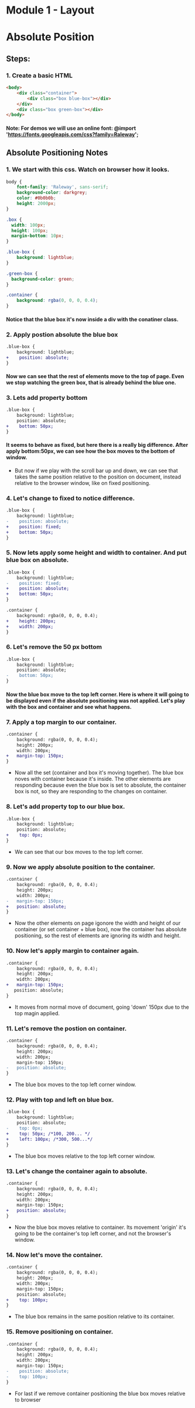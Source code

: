 # Module 1 - Layout

# Absolute Position

## Steps:

### 1. Create a basic HTML

```html
<body>
    <div class="container">
        <div class="box blue-box"></div>
    </div>
    <div class="box green-box"></div>
</body>
``` 
#### Note: For demos we will use an online font: @import 'https://fonts.googleapis.com/css?family=Raleway';

## Absolute Positioning Notes

### 1. We start with this css. Watch on browser how it looks.

```css
body {
    font-family: 'Raleway', sans-serif;
    background-color: darkgrey;
    color: #0b0b0b;
    height: 2000px;
}

.box {
  width: 100px;
  height: 100px;
  margin-bottom: 10px;
}

.blue-box {
    background: lightblue;
}

.green-box {
  background-color: green;
}

.container {
    background: rgba(0, 0, 0, 0.4);
}
```

#### Notice that the blue box it's now inside a div with the conatiner class.

### 2. Apply postion absolute the blue box

```diff
.blue-box {
    background: lightblue;
+    position: absolute;
}
```
#### Now we can see that the rest of elements move to the top of page. Even we stop watching the green box, that is already behind the blue one.

### 3. Lets add property bottom

```diff
.blue-box {
    background: lightblue;
    position: absolute;
+    bottom: 50px;
}
```
#### It seems to behave as fixed, but here there is a really big difference. After apply bottom:50px, we can see how the box moves to the bottom of window.

* But now if we play with the scroll bar up and down, we can see that takes the same position relative to the position on document, instead relative to the browser window, like on fixed positioning.

### 4. Let's change to fixed to notice difference.

```diff
.blue-box {
    background: lightblue;
-    position: absolute;
+    position: fixed;
+    bottom: 50px;
}
```

### 5. Now lets apply some height and width to container. And put blue box on absolute.

```diff
.blue-box {
    background: lightblue;
-    position: fixed;
+    position: absolute;
+    bottom: 50px;
}

.container {
    background: rgba(0, 0, 0, 0.4);
+    height: 200px;
+    width: 200px;
}
```

### 6. Let's remove the 50 px bottom

```diff
.blue-box {
    background: lightblue;
    position: absolute;
-    bottom: 50px;
}
```

#### Now the blue box move to the top left corner. Here is where it will going to be displayed even if the absolute positioning was not applied. Let's play with the box and  container and see what happens.

### 7. Apply a top margin to our container.

```diff
.container {
    background: rgba(0, 0, 0, 0.4);
    height: 200px;
    width: 200px;
+   margin-top: 150px;    
}
```

* Now all the set (container and box it's moving together). The blue box noves with container because it's inside. The other elements are responding because even the blue box is set to absolute, the container box is not, so they are responding to the changes on container.

### 8. Let's add property top to our blue box.

```diff
.blue-box {
    background: lightblue;
    position: absolute;
+    top: 0px;
}
```

* We can see that our box moves to the top left corner.

### 9. Now we apply absolute position to the container.

```diff
.container {
    background: rgba(0, 0, 0, 0.4);
    height: 200px;
    width: 200px;
-   margin-top: 150px;    
+   position: absolute;
}
```

* Now the other elements on page igonore the width and height of our container (or set container + blue box), now the container has absolute positioning, so the rest of elements are ignoring its width and height.

### 10. Now let's apply margin to container again. 

```diff
.container {
    background: rgba(0, 0, 0, 0.4);
    height: 200px;
    width: 200px;
+   margin-top: 150px;    
   position: absolute;
}
```

* It moves from normal move of document, going 'down' 150px due to the top magin applied.

### 11. Let's remove the postion on container. 

```diff
.container {
    background: rgba(0, 0, 0, 0.4);
    height: 200px;
    width: 200px;
    margin-top: 150px;    
-   position: absolute;
}
```

* The blue box moves to the top left corner window. 

### 12. Play with top and left on blue box.

```diff
.blue-box {
    background: lightblue;
    position: absolute;
-    top: 0px;
+    top: 50px; /*100, 200... */
+    left: 100px; /*300, 500...*/
}
```
* The blue box moves relative to the top left corner window.

### 13. Let's change the container again to absolute.

```diff
.container {
    background: rgba(0, 0, 0, 0.4);
    height: 200px;
    width: 200px;
    margin-top: 150px;    
+   position: absolute;
}
```

* Now the blue box moves relative to container. Its movement 'origin' it's going to be the container's top left corner, and not the browser's window.

### 14. Now let's move the container.

```diff
.container {
    background: rgba(0, 0, 0, 0.4);
    height: 200px;
    width: 200px;
    margin-top: 150px;    
    position: absolute;
+    top: 100px;
}
```

* The blue box remains in the same position relative to its container.

### 15. Remove positioning on container.

```diff
.container {
    background: rgba(0, 0, 0, 0.4);
    height: 200px;
    width: 200px;
    margin-top: 150px;    
-    position: absolute;
-    top: 100px;
}
```

* For last if we remove container positioning the blue box moves relative to browser